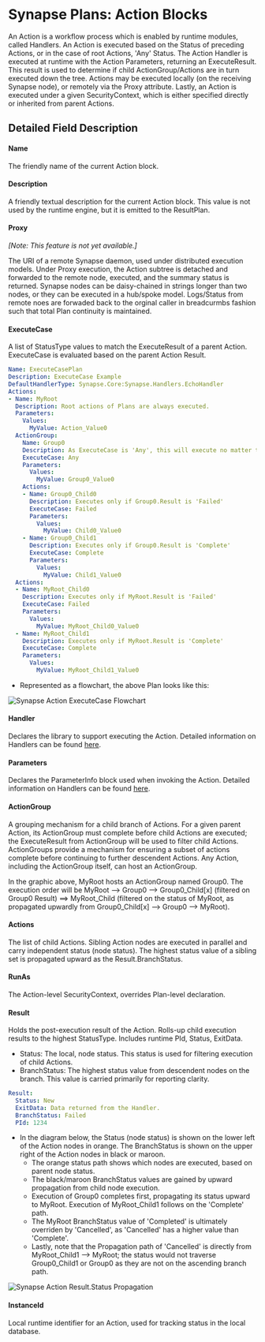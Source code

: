 # Synapse Plans: Action Blocks

An Action is a workflow process which is enabled by runtime modules, called Handlers.  An Action is executed based on the Status of preceding Actions, or in the case of root Actions, 'Any' Status.  The Action Handler is executed at runtime with the Action Parameters, returning an ExecuteResult.  This result is used to determine if child ActionGroup/Actions are in turn executed down the tree.  Actions may be executed locally (on the receiving Synapse node), or remotely via the Proxy attribute.  Lastly, an Action is executed under a given SecurityContext, which is either specified directly or inherited from parent Actions.

## Detailed Field Description

#### Name
The friendly name of the current Action block.

#### Description
A friendly textual description for the current Action block.  This value is not used by the runtime engine, but it is emitted to the ResultPlan.

#### Proxy
*[Note: This feature is not yet available.]*

The URI of a remote Synapse daemon, used under distributed execution models.  Under Proxy execution, the Action subtree is detached and forwarded to the remote node, executed, and the summary status is returned.  Synapse nodes can be daisy-chained in strings longer than two nodes, or they can be executed in a hub/spoke model.  Logs/Status from remote noes are forwaded back to the orginal caller in breadcurmbs fashion such that total Plan continuity is maintained.

#### ExecuteCase
A list of StatusType values to match the ExecuteResult of a parent Action.  ExecuteCase is evaluated based on the parent Action Result.

```yaml
Name: ExecuteCasePlan
Description: ExecuteCase Example
DefaultHandlerType: Synapse.Core:Synapse.Handlers.EchoHandler
Actions:
- Name: MyRoot
  Description: Root actions of Plans are always executed.
  Parameters:
    Values:
      MyValue: Action_Value0
  ActionGroup:
    Name: Group0
    Description: As ExecuteCase is 'Any', this will execute no matter the result of MyRoot
    ExecuteCase: Any
    Parameters:
      Values:
        MyValue: Group0_Value0
    Actions:
    - Name: Group0_Child0
      Description: Executes only if Group0.Result is 'Failed'
      ExecuteCase: Failed
      Parameters:
        Values:
          MyValue: Child0_Value0
    - Name: Group0_Child1
      Description: Executes only if Group0.Result is 'Complete'
      ExecuteCase: Complete
      Parameters:
        Values:
          MyValue: Child1_Value0
  Actions:
  - Name: MyRoot_Child0
    Description: Executes only if MyRoot.Result is 'Failed'
    ExecuteCase: Failed
    Parameters:
      Values:
        MyValue: MyRoot_Child0_Value0
  - Name: MyRoot_Child1
    Description: Executes only if MyRoot.Result is 'Complete'
    ExecuteCase: Complete
    Parameters:
      Values:
        MyValue: MyRoot_Child1_Value0
```

 - Represented as a flowchart, the above Plan looks like this:

<p align="left">
<img alt="Synapse Action ExecuteCase Flowchart" src="../../../img/action_executeCaseFlowchart.png" />
</p>

#### Handler
Declares the library to support executing the Action.  Detailed information on Handlers can be found [here](/plans/handlers/ "Handlers").

#### Parameters
Declares the ParameterInfo block used when invoking the Action.  Detailed information on Handlers can be found [here](/plans/parms/detail/ "Parameters").

#### ActionGroup
A grouping mechanism for a child branch of Actions. For a given parent Action, its ActionGroup must complete before child Actions are executed; the ExecuteResult from ActionGroup will be used to filter child Actions.  ActionGroups provide a mechanism for ensuring a subset of actions complete before continuing to further descendent Actions.  Any Action, including the ActionGroup itself, can host an ActionGroup.

In the graphic above, MyRoot hosts an ActionGroup named Group0.  The execution order will be MyRoot --> Group0 --> Group0_Child[x] (filtered on Group0 Result) ==> MyRoot_Child (filtered on the status of MyRoot, as propagated upwardly from Group0_Child[x] --> Group0 --> MyRoot).

#### Actions
The list of child Actions.  Sibling Action nodes are executed in parallel and carry independent status (node status).  The highest status value of a sibling set is propagated upward as the Result.BranchStatus.

#### RunAs
The Action-level SecurityContext, overrides Plan-level declaration.

#### Result
Holds the post-execution result of the Action. Rolls-up child execution results to the highest StatusType. Includes runtime PId, Status, ExitData.

- Status: The local, node status.  This status is used for filtering execution of child Actions.
- BranchStatus: The highest status value from descendent nodes on the branch.  This value is carried primarily for reporting clarity.

```yaml
Result:
  Status: New
  ExitData: Data returned from the Handler.
  BranchStatus: Failed
  PId: 1234
```

- In the diagram below, the Status (node status) is shown on the lower left of the Action nodes in orange.  The BranchStatus is shown on the upper right of the Action nodes in black or maroon.
    - The orange status path shows which nodes are executed, based on parent node status.
    - The black/maroon BranchStatus values are gained by upward propagation from child node execution.
    - Execution of Group0 completes first, propagating its status upward to MyRoot.  Execution of MyRoot_Child1 follows on the 'Complete' path.
    - The MyRoot BranchStatus value of 'Completed' is ultimately overriden by 'Cancelled', as 'Cancelled' has a higher value than 'Complete'.
    - Lastly, note that the Propagation path of 'Cancelled' is directly from MyRoot_Child1 --> MyRoot; the status would not traverse Group0_Child1 or Group0 as they are not on the ascending branch path.

<p align="left">
<img alt="Synapse Action Result.Status Propagation" src="../../../img/action_ResultStatusPropagation.png" />
</p>

#### InstanceId
Local runtime identifier for an Action, used for tracking status in the local database.


